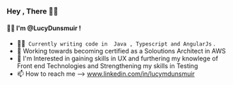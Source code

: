 ### Hey , There 🙋‍♀️

#### 👩‍💼 I'm @LucyDunsmuir !

- 👩‍💻` Currently writing code in  Java , Typescript and AngularJs` .
-  🌱 Working towards becoming certified as a  Soloutions Architect in AWS      
- 👀 I'm Interested in gaining skills in UX and furthering my knowlege of Front end Technologies and Strengthening my skills in Testing 
- 📫 How to reach me --> www.linkedin.com/in/lucymdunsmuir

<!---
Lucydunsmuir/Lucydunsmuir is a ✨ special ✨ repository because its `README.md` (this file) appears on your GitHub profile.
You can click the Preview link to take a look at your changes.
--->
